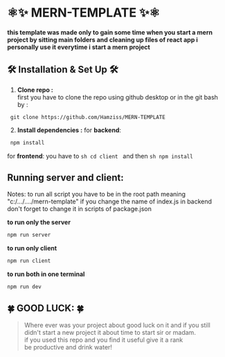 # ⚛️✨ MERN-TEMPLATE ✨⚛️
**this template was made only to gain some time when you start a mern project by sitting main folders and cleaning up files of react app i personally use it everytime i start a mern project**

 ## 🛠 Installation & Set Up 🛠

 1. **Clone repo :**<br>
 first you have to clone the repo using github desktop or in the git bash by : 
  ```
   git clone https://github.com/Hamziss/MERN-TEMPLATE
   ```  
2. **Install dependencies :**
  for **backend**:
  ```sh
   npm install 
   ```
   for **frontend**:
   you have to  ```sh cd client ``` and then 
    ```sh npm install```

## **Running server and client:**
Notes: 
to run all script you have to be in the root path meaning "c:/.../..../mern-template"
if you change the name of index.js in backend don't forget to change it in scripts of package.json

**to run only the server**
```sh
npm run server
```
**to run only client**
```sh
npm run client
```
**to run both in one terminal**
```sh
npm run dev
```

## **🍀 GOOD LUCK: 🍀**

>Where ever was your project about good luck on it and if you still didn't start a new project it about time to start sir or madam.<br/>
>if you used this repo and you find it useful give it a rank   
be productive and drink water!
